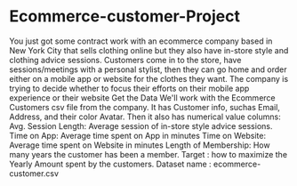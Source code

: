 # Ecommerce-customer-Project
You just got some contract work with an ecommerce company based in New York City that sells clothing online but they also have in-store style and clothing advice sessions. Customers come in to the store, have sessions/meetings with a personal stylist, then they can go home and order either on a mobile app or website for the clothes they want.  The company is trying to decide whether to focus their efforts on their mobile app experience or their website  Get the Data We'll work with the Ecommerce Customers csv file from the company. It has Customer info, suchas Email, Address, and their color Avatar. Then it also has numerical value columns:  Avg. Session Length: Average session of in-store style advice sessions. Time on App: Average time spent on App in minutes Time on Website: Average time spent on Website in minutes Length of Membership: How many years the customer has been a member. Target :  how to maximize the Yearly Amount spent by the customers. Dataset name : ecommerce-customer.csv
